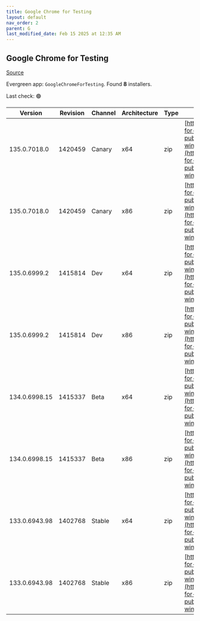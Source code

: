 ```yaml
---
title: Google Chrome for Testing
layout: default
nav_order: 2
parent: G
last_modified_date: Feb 15 2025 at 12:35 AM
---
```


## Google Chrome for Testing

[Source](https://googlechromelabs.github.io/chrome-for-testing/)

Evergreen app: `GoogleChromeForTesting`. Found **8** installers.

Last check: 🟢

| Version       | Revision | Channel | Architecture | Type | URI                                                                                                                                                                                            |
| ------------- | -------- | ------- | ------------ | ---- | ---------------------------------------------------------------------------------------------------------------------------------------------------------------------------------------------- |
| 135.0.7018.0  | 1420459  | Canary  | x64          | zip  | [https://storage.googleapis.com/chrome-for-testing-public/135.0.7018.0/win64/chrome-win64.zip](https://storage.googleapis.com/chrome-for-testing-public/135.0.7018.0/win64/chrome-win64.zip)   |
| 135.0.7018.0  | 1420459  | Canary  | x86          | zip  | [https://storage.googleapis.com/chrome-for-testing-public/135.0.7018.0/win32/chrome-win32.zip](https://storage.googleapis.com/chrome-for-testing-public/135.0.7018.0/win32/chrome-win32.zip)   |
| 135.0.6999.2  | 1415814  | Dev     | x64          | zip  | [https://storage.googleapis.com/chrome-for-testing-public/135.0.6999.2/win64/chrome-win64.zip](https://storage.googleapis.com/chrome-for-testing-public/135.0.6999.2/win64/chrome-win64.zip)   |
| 135.0.6999.2  | 1415814  | Dev     | x86          | zip  | [https://storage.googleapis.com/chrome-for-testing-public/135.0.6999.2/win32/chrome-win32.zip](https://storage.googleapis.com/chrome-for-testing-public/135.0.6999.2/win32/chrome-win32.zip)   |
| 134.0.6998.15 | 1415337  | Beta    | x64          | zip  | [https://storage.googleapis.com/chrome-for-testing-public/134.0.6998.15/win64/chrome-win64.zip](https://storage.googleapis.com/chrome-for-testing-public/134.0.6998.15/win64/chrome-win64.zip) |
| 134.0.6998.15 | 1415337  | Beta    | x86          | zip  | [https://storage.googleapis.com/chrome-for-testing-public/134.0.6998.15/win32/chrome-win32.zip](https://storage.googleapis.com/chrome-for-testing-public/134.0.6998.15/win32/chrome-win32.zip) |
| 133.0.6943.98 | 1402768  | Stable  | x64          | zip  | [https://storage.googleapis.com/chrome-for-testing-public/133.0.6943.98/win64/chrome-win64.zip](https://storage.googleapis.com/chrome-for-testing-public/133.0.6943.98/win64/chrome-win64.zip) |
| 133.0.6943.98 | 1402768  | Stable  | x86          | zip  | [https://storage.googleapis.com/chrome-for-testing-public/133.0.6943.98/win32/chrome-win32.zip](https://storage.googleapis.com/chrome-for-testing-public/133.0.6943.98/win32/chrome-win32.zip) |
